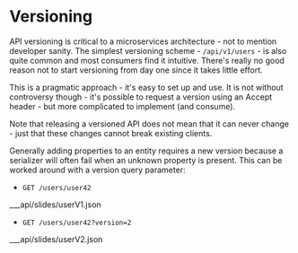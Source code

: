 # Versioning

API versioning is critical to a microservices architecture - not to mention developer sanity.  The simplest versioning
scheme - `/api/v1/users` - is also quite common and most consumers find it intuitive.  There's really no good reason
not to start versioning from day one since it takes little effort.

This is a pragmatic approach - it's easy to set up and use.  It is not without controversy though - it's possible to request
a version using an Accept header - but more complicated to implement (and consume).
 
Note that releasing a versioned API does not mean that it can never change - just that these changes cannot break 
existing clients.
  
Generally adding properties to an entity requires a new version because a serializer will often fail when an unknown property
is present.  This can be worked around with a version query parameter:

+ `GET /users/user42`

___api/slides/userV1.json

+ `GET /users/user42?version=2`
           
___api/slides/userV2.json
